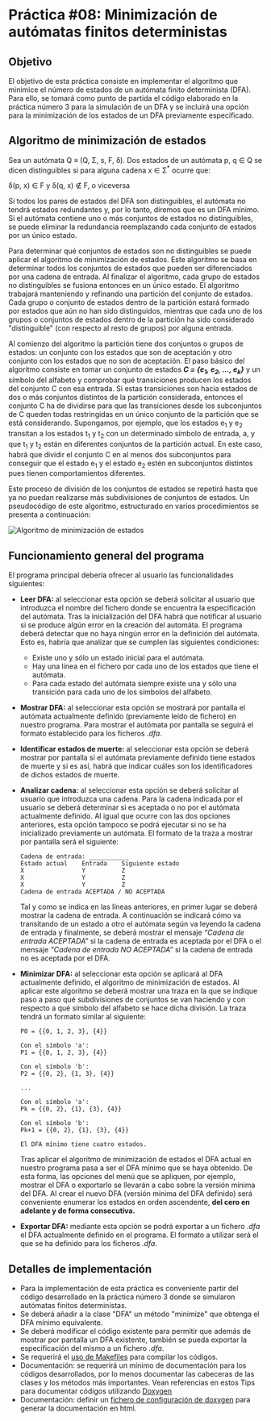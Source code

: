 # Práctica #08: Minimización de autómatas finitos deterministas

## Objetivo

El objetivo de esta práctica consiste en implementar el algoritmo que minimice el número de estados de un autómata finito determinista (DFA). Para ello, se tomará como punto de partida el código elaborado en la práctica número 3 para la simulación de un DFA y se incluirá una opción para la minimización de los estados de un DFA previamente especificado.

## Algoritmo de minimización de estados

Sea un autómata Q ≡ (Q, Σ, s, F, δ). Dos estados de un autómata p, q ∈ Q se dicen distinguibles si para alguna cadena x ∈ Σ<sup>*</sup> ocurre que:

δ(p, x) ∈ F    y    δ(q, x) ∉ F,   o viceversa

Si todos los pares de estados del DFA son distinguibles, el autómata no tendrá estados redundantes y, por lo tanto, diremos que es un DFA mínimo. Si el autómata contiene uno o más conjuntos de estados no distinguibles, se puede eliminar la redundancia reemplazando cada conjunto de estados por un único estado.

Para determinar qué conjuntos de estados son no distinguibles se puede aplicar el algoritmo de minimización de estados. Este algoritmo se basa en determinar todos los conjuntos de estados que pueden ser diferenciados por una cadena de entrada. Al finalizar el algoritmo, cada grupo de estados no distinguibles se fusiona entonces en un único estado. El algoritmo trabajará manteniendo y refinando una partición del conjunto de estados. Cada grupo o conjunto de estados dentro de la partición estará formado por estados que aún no han sido distinguidos, mientras que cada uno de los grupos o conjuntos de estados dentro de la partición ha sido considerado "distinguible" (con respecto al resto de grupos) por alguna entrada.

Al comienzo del algoritmo la partición tiene dos conjuntos o grupos de estados: un conjunto con los estados que son de aceptación y otro conjunto con los estados que no son de aceptación. El paso básico del algoritmo consiste en tomar un conjunto de estados ***C = {e<sub>1</sub>, e<sub>2</sub>, ..., e<sub>k</sub>}*** y un símbolo del alfabeto y comprobar qué transiciones producen los estados del conjunto C con esa entrada. Si estas transiciones son hacia estados de dos o más conjuntos distintos de la partición considerada, entonces el conjunto C ha de dividirse para que las transiciones desde los subconjuntos de C queden todas restringidas en un único conjunto de la partición que se está considerando. Supongamos, por ejemplo, que los estados e<sub>1</sub> y e<sub>2</sub> transitan a los estados t<sub>1</sub> y t<sub>2</sub> con un determinado símbolo de entrada, a, y que t<sub>1</sub> y t<sub>2</sub> están en diferentes conjuntos de la partición actual. En este caso, habrá que dividir el conjunto C en al menos dos subconjuntos para conseguir que el estado e<sub>1</sub> y el estado e<sub>2</sub> estén en subconjuntos distintos pues tienen comportamientos diferentes.

Este proceso de división de los conjuntos de estados se repetirá hasta que ya no puedan realizarse más subdivisiones de conjuntos de estados. Un pseudocódigo de este algoritmo, estructurado en varios procedimientos se presenta a continuación:

![Algoritmo de minimización de estados](doc/MinimizacionDFA.jpg)


## Funcionamiento general del programa

El programa principal debería ofrecer al usuario las funcionalidades siguientes:

* **Leer DFA:** al seleccionar esta opción se deberá solicitar al usuario que introduzca el nombre del fichero donde se encuentra la especificación del autómata. Tras la inicialización del DFA habrá que notificar al usuario si se produce algún error en la creación del automáta. El programa deberá detectar que no haya ningún error en la definición del autómata. Esto es, habría que analizar que se cumplen las siguientes condiciones:
  * Existe uno y sólo un estado inicial para el autómata.
  * Hay una línea en el fichero por cada uno de los estados que tiene el autómata.
  * Para cada estado del autómata siempre existe una y sólo una transición para cada uno de los símbolos del alfabeto.

* **Mostrar DFA:** al seleccionar esta opción se mostrará por pantalla el autómata actualmente definido (previamente leído de fichero) en nuestro programa. Para mostrar el autómata por pantalla se seguirá el formato establecido para los ficheros *.dfa*.

* **Identificar estados de muerte:** al seleccionar esta opción se deberá mostrar por pantalla si el autómata previamente definido tiene estados de muerte y si es así, habrá que indicar cuáles son los identificadores de dichos estados de muerte.

* **Analizar cadena:** al seleccionar esta opción se deberá solicitar al usuario que introduzca una cadena. Para la cadena indicada por el usuario se deberá determinar si es aceptada o no por el autómata actualmente definido. Al igual que ocurre con las dos opciones anteriores, esta opción tampoco se podrá ejecutar si no se ha inicializado previamente un autómata. El formato de la traza a mostrar por pantalla será el siguiente:

    ```  
    Cadena de entrada: ___________  
    Estado actual    Entrada    Siguiente estado  
    X                Y          Z  
    X                Y          Z  
    X                Y          Z  
    Cadena de entrada ACEPTADA / NO ACEPTADA  
    ```

    Tal y como se indica en las líneas anteriores, en primer lugar se deberá mostrar la cadena de entrada. A continuación se indicará cómo va transitando de un estado a otro el autómata según va leyendo la cadena de entrada y finalmente, se deberá mostrar el mensaje *“Cadena de entrada ACEPTADA”* si la cadena de entrada es aceptada por el DFA o el mensaje *“Cadena de entrada NO ACEPTADA”* si la cadena de entrada no es aceptada por el DFA.

* **Minimizar DFA:** al seleccionar esta opción se aplicará al DFA actualmente definido, el algoritmo de minimización de estados. Al aplicar este algoritmo se deberá mostrar una traza en la que se indique paso a paso qué subdivisiones de conjuntos se van haciendo y con respecto a qué símbolo del alfabeto se hace dicha división. La traza tendrá un formato similar al siguiente:

    ```
    P0 = {{0, 1, 2, 3}, {4}}

    Con el símbolo 'a':
    P1 = {{0, 1, 2, 3}, {4}}

    Con el símbolo 'b':
    P2 = {{0, 2}, {1, 3}, {4}}

    ...

    Con el símbolo 'a':
    Pk = {{0, 2}, {1}, {3}, {4}}

    Con el símbolo 'b': 
    Pk+1 = {{0, 2}, {1}, {3}, {4}}

    El DFA mínimo tiene cuatro estados.
    ```

    Tras aplicar el algoritmo de minimización de estados el DFA actual en nuestro programa pasa a ser el DFA mínimo que se haya obtenido. De esta forma, las opciones del menú que se apliquen, por ejemplo, mostrar el DFA o exportarlo se llevarán a cabo sobre la versión mínima del DFA. Al crear el nuevo DFA (versión mínima del DFA definido) será conveniente enumerar los estados en orden ascendente, **del cero en adelante y de forma consecutiva.**

* **Exportar DFA:** mediante esta opción se podrá exportar a un fichero *.dfa* el DFA actualmente definido en el programa. El formato a utilizar será el que se ha definido para los ficheros *.dfa*.


## Detalles de implementación

* Para la implementación de esta práctica es conveniente partir del código desarrollado en la práctica número 3 donde se simularon autómatas finitos deterministas.
* Se deberá añadir a la clase "DFA" un método "minimize" que obtenga el DFA mínimo equivalente. 
* Se deberá modificar el código existente para permitir que además de mostrar por pantalla un DFA existente, también se pueda exportar la especificación del mismo a un fichero *.dfa*.
* Se requerirá el [uso de Makefiles](http://stackoverflow.com/questions/2481269/how-to-make-simple-c-makefile) para compilar los códigos.
* Documentación: se requerirá un mínimo de documentación para los códigos desarrollados, por lo menos documentar las cabeceras de las clases y los métodos más importantes. Vean referencias en estos Tips para documentar códigos utilizando [Doxygen](http://www.stack.nl/~dimitri/doxygen/)
* Documentación: definir un [fichero de configuración de doxygen](http://codeyarns.com/2014/06/18/how-to-configure-doxygen-for-c-code/) para generar la documentación en html.

